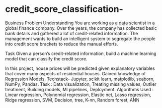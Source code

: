 # credit_score_classification-

Business Problem Understanding
You are working as a data scientist in a global finance company. Over the years, the company has collected basic bank details and gathered a lot of credit-related information. The management wants to build an intelligent system to segregate the people into credit score brackets to reduce the manual efforts.

Task Given a person’s credit-related information, build a machine learning model that can classify the credit score.

In this project, house prices will be predicted given explanatory variables that cover many aspects of residential houses.
Gained knowledge of Regression Models.
Techstack- Jupyter, scikit learn, matplotlib, seaborn, NumPy, Pandas.
Task : Data visualization, Treating missing values, Outlier treatment, Building
models, Ml pipelines, Deployment.
Algorithms Used : Linear regression, Polynomial regression, Elastic net,
Lasso regression, Ridge regression, SVM, Decision, tree, K-nn, Random
forest, ANN
